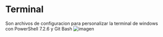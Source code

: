 # Terminal
Son archivos de configuracion para personalizar la terminal de windows con PowerShell 7.2.6 y Git Bash
![imagen](https://user-images.githubusercontent.com/7760577/184710163-49c2543f-77b4-4b68-a856-c7534f97fa18.png)
